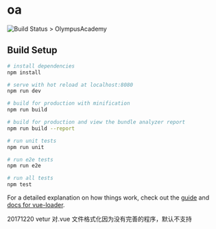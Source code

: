 # oa
<img src="https://travis-ci.org/temberature/temberature.github.io.svg?branch=gh-pages" alt="Build Status">
> OlympusAcademy

## Build Setup

``` bash
# install dependencies
npm install

# serve with hot reload at localhost:8080
npm run dev

# build for production with minification
npm run build

# build for production and view the bundle analyzer report
npm run build --report

# run unit tests
npm run unit

# run e2e tests
npm run e2e

# run all tests
npm test
```

For a detailed explanation on how things work, check out the [guide](http://vuejs-templates.github.io/webpack/) and [docs for vue-loader](http://vuejs.github.io/vue-loader).


20171220
vetur 对.vue 文件格式化因为没有完善的程序，默认不支持


